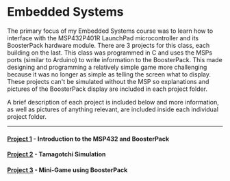 # Embedded Systems

The primary focus of my Embedded Systems course was to learn how to interface with the MSP432P401R LaunchPad microcontroller and its BoosterPack hardware module. There are 3 projects for this class, each building on the last. This class was programmed in C and uses the MSPs ports (similar to Arduino) to write information to the BoosterPack. This made designing and programming a relatively simple game more challenging because it was no longer as simple as telling the screen what to display. These projects can't be simulated without the MSP so explanations and pictures of the BoosterPack display are included in each project folder.

A brief description of each project is included below and more information, as well as pictures of anything relevant, are included inside each individual project folder.

---

#### [Project 1](./project1/) - Introduction to the MSP432 and BoosterPack

#### [Project 2](./project2/) - Tamagotchi Simulation

#### [Project 3](./project3/) - Mini-Game using BoosterPack